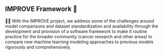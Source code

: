 ## IMPROVE Framework 👋

🙋‍♀️ With the IMPROVE project, we address some of the challenges around model comparisons and dataset standardization and availability through the development and provision of a software framework to make it routine practice for the broader community (cancer research and other areas) to compare new machine learning modeling approaches to previous models rigorously and comprehensively.

